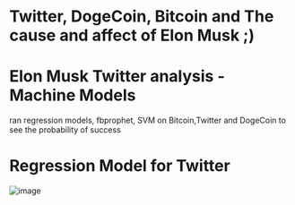 # Twitter, DogeCoin, Bitcoin and The cause and affect of Elon Musk ;)

# Elon Musk Twitter analysis - Machine Models
ran regression models, fbprophet, SVM on Bitcoin,Twitter and DogeCoin to see the probability 
of success 
# Regression Model for Twitter
![image](https://user-images.githubusercontent.com/106267420/193173702-8482d9ca-7166-4d7e-81b5-a1e040ebbd85.png)
